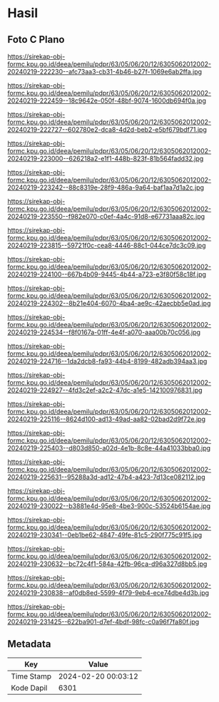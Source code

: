 # Hasil

## Foto C Plano

https://sirekap-obj-formc.kpu.go.id/deea/pemilu/pdpr/63/05/06/20/12/6305062012002-20240219-222230--afc73aa3-cb31-4b46-b27f-1069e6ab2ffa.jpg

https://sirekap-obj-formc.kpu.go.id/deea/pemilu/pdpr/63/05/06/20/12/6305062012002-20240219-222459--18c9642e-050f-48bf-9074-1600db694f0a.jpg

https://sirekap-obj-formc.kpu.go.id/deea/pemilu/pdpr/63/05/06/20/12/6305062012002-20240219-222727--602780e2-dca8-4d2d-beb2-e5bf679bdf71.jpg

https://sirekap-obj-formc.kpu.go.id/deea/pemilu/pdpr/63/05/06/20/12/6305062012002-20240219-223000--626218a2-e1f1-448b-823f-81b564fadd32.jpg

https://sirekap-obj-formc.kpu.go.id/deea/pemilu/pdpr/63/05/06/20/12/6305062012002-20240219-223242--88c8319e-28f9-486a-9a64-baf1aa7d1a2c.jpg

https://sirekap-obj-formc.kpu.go.id/deea/pemilu/pdpr/63/05/06/20/12/6305062012002-20240219-223550--f982e070-c0ef-4a4c-91d8-e67731aaa82c.jpg

https://sirekap-obj-formc.kpu.go.id/deea/pemilu/pdpr/63/05/06/20/12/6305062012002-20240219-223815--59721f0c-cea8-4446-88c1-044ce7dc3c09.jpg

https://sirekap-obj-formc.kpu.go.id/deea/pemilu/pdpr/63/05/06/20/12/6305062012002-20240219-224100--667b4b09-9445-4b44-a723-e3f80f58c18f.jpg

https://sirekap-obj-formc.kpu.go.id/deea/pemilu/pdpr/63/05/06/20/12/6305062012002-20240219-224302--8b21e404-6070-4ba4-ae9c-42aecbb5e0ad.jpg

https://sirekap-obj-formc.kpu.go.id/deea/pemilu/pdpr/63/05/06/20/12/6305062012002-20240219-224534--f8f0167a-01ff-4e4f-a070-aaa00b70c056.jpg

https://sirekap-obj-formc.kpu.go.id/deea/pemilu/pdpr/63/05/06/20/12/6305062012002-20240219-224716--1da2dcb8-fa93-44b4-8199-482adb394aa3.jpg

https://sirekap-obj-formc.kpu.go.id/deea/pemilu/pdpr/63/05/06/20/12/6305062012002-20240219-224927--4fd3c2ef-a2c2-47dc-a1e5-142100976831.jpg

https://sirekap-obj-formc.kpu.go.id/deea/pemilu/pdpr/63/05/06/20/12/6305062012002-20240219-225116--8624d100-ad13-49ad-aa82-02bad2d9f72e.jpg

https://sirekap-obj-formc.kpu.go.id/deea/pemilu/pdpr/63/05/06/20/12/6305062012002-20240219-225403--d803d850-a02d-4e1b-8c8e-44a41033bba0.jpg

https://sirekap-obj-formc.kpu.go.id/deea/pemilu/pdpr/63/05/06/20/12/6305062012002-20240219-225631--95288a3d-ad12-47b4-a423-7d13ce082112.jpg

https://sirekap-obj-formc.kpu.go.id/deea/pemilu/pdpr/63/05/06/20/12/6305062012002-20240219-230022--b3881e4d-95e8-4be3-900c-53524b6154ae.jpg

https://sirekap-obj-formc.kpu.go.id/deea/pemilu/pdpr/63/05/06/20/12/6305062012002-20240219-230341--0eb1be62-4847-49fe-81c5-290f775c91f5.jpg

https://sirekap-obj-formc.kpu.go.id/deea/pemilu/pdpr/63/05/06/20/12/6305062012002-20240219-230632--bc72c4f1-584a-42fb-96ca-d96a327d8bb5.jpg

https://sirekap-obj-formc.kpu.go.id/deea/pemilu/pdpr/63/05/06/20/12/6305062012002-20240219-230838--af0db8ed-5599-4f79-9eb4-ece74dbe4d3b.jpg

https://sirekap-obj-formc.kpu.go.id/deea/pemilu/pdpr/63/05/06/20/12/6305062012002-20240219-231425--622ba901-d7ef-4bdf-98fc-c0a96f7fa80f.jpg


## Metadata

| Key        | Value               |
| ---------- | ------------------- |
| Time Stamp | 2024-02-20 00:03:12 |
| Kode Dapil | 6301                |




